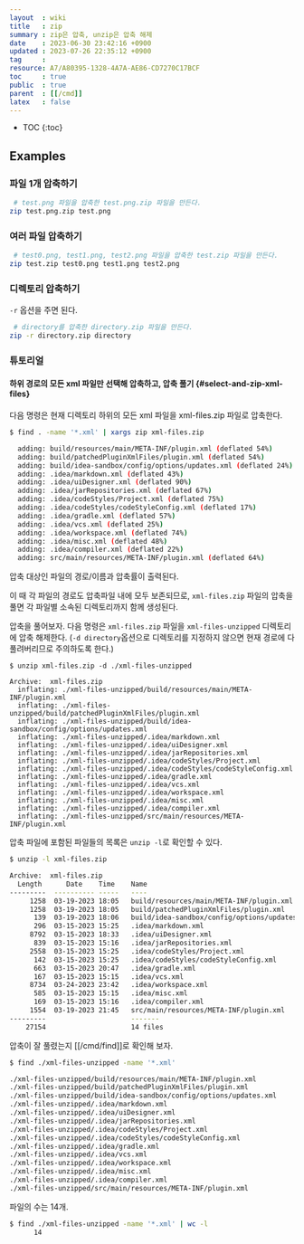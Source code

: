 ```yaml
---
layout  : wiki
title   : zip
summary : zip은 압축, unzip은 압축 해제
date    : 2023-06-30 23:42:16 +0900
updated : 2023-07-26 22:35:12 +0900
tag     : 
resource: A7/A80395-1328-4A7A-AE86-CD7270C17BCF
toc     : true
public  : true
parent  : [[/cmd]]
latex   : false
---
```

* TOC
{:toc}

## Examples

### 파일 1개 압축하기

```bash
 # test.png 파일을 압축한 test.png.zip 파일을 만든다.
zip test.png.zip test.png
```

### 여러 파일 압축하기

```bash
 # test0.png, test1.png, test2.png 파일을 압축한 test.zip 파일을 만든다.
zip test.zip test0.png test1.png test2.png
```

### 디렉토리 압축하기

`-r` 옵션을 주면 된다.

```bash
 # directory를 압축한 directory.zip 파일을 만든다.
zip -r directory.zip directory
```

### 튜토리얼

#### 하위 경로의 모든 xml 파일만 선택해 압축하고, 압축 풀기 {#select-and-zip-xml-files}

다음 명령은 현재 디렉토리 하위의 모든 xml 파일을 xml-files.zip 파일로 압축한다.

```bash
$ find . -name '*.xml' | xargs zip xml-files.zip

  adding: build/resources/main/META-INF/plugin.xml (deflated 54%)
  adding: build/patchedPluginXmlFiles/plugin.xml (deflated 54%)
  adding: build/idea-sandbox/config/options/updates.xml (deflated 24%)
  adding: .idea/markdown.xml (deflated 43%)
  adding: .idea/uiDesigner.xml (deflated 90%)
  adding: .idea/jarRepositories.xml (deflated 67%)
  adding: .idea/codeStyles/Project.xml (deflated 75%)
  adding: .idea/codeStyles/codeStyleConfig.xml (deflated 17%)
  adding: .idea/gradle.xml (deflated 57%)
  adding: .idea/vcs.xml (deflated 25%)
  adding: .idea/workspace.xml (deflated 74%)
  adding: .idea/misc.xml (deflated 48%)
  adding: .idea/compiler.xml (deflated 22%)
  adding: src/main/resources/META-INF/plugin.xml (deflated 64%)
```

압축 대상인 파일의 경로/이름과 압축률이 출력된다.

이 때 각 파일의 경로도 압축파일 내에 모두 보존되므로, `xml-files.zip` 파일의 압축을 풀면 각 파일별 소속된 디렉토리까지 함께 생성된다.

압축을 풀어보자. 다음 명령은 `xml-files.zip` 파일을 `xml-files-unzipped` 디렉토리에 압축 해제한다.
(`-d directory`옵션으로 디렉토리를 지정하지 않으면 현재 경로에 다 풀려버리므로 주의하도록 한다.)

```
$ unzip xml-files.zip -d ./xml-files-unzipped

Archive:  xml-files.zip
  inflating: ./xml-files-unzipped/build/resources/main/META-INF/plugin.xml  
  inflating: ./xml-files-unzipped/build/patchedPluginXmlFiles/plugin.xml  
  inflating: ./xml-files-unzipped/build/idea-sandbox/config/options/updates.xml  
  inflating: ./xml-files-unzipped/.idea/markdown.xml  
  inflating: ./xml-files-unzipped/.idea/uiDesigner.xml  
  inflating: ./xml-files-unzipped/.idea/jarRepositories.xml  
  inflating: ./xml-files-unzipped/.idea/codeStyles/Project.xml  
  inflating: ./xml-files-unzipped/.idea/codeStyles/codeStyleConfig.xml  
  inflating: ./xml-files-unzipped/.idea/gradle.xml  
  inflating: ./xml-files-unzipped/.idea/vcs.xml  
  inflating: ./xml-files-unzipped/.idea/workspace.xml  
  inflating: ./xml-files-unzipped/.idea/misc.xml  
  inflating: ./xml-files-unzipped/.idea/compiler.xml  
  inflating: ./xml-files-unzipped/src/main/resources/META-INF/plugin.xml  
```

압축 파일에 포함된 파일들의 목록은 `unzip -l`로 확인할 수 있다.

```bash
$ unzip -l xml-files.zip

Archive:  xml-files.zip
  Length      Date    Time    Name
---------  ---------- -----   ----
     1258  03-19-2023 18:05   build/resources/main/META-INF/plugin.xml
     1258  03-19-2023 18:05   build/patchedPluginXmlFiles/plugin.xml
      139  03-19-2023 18:06   build/idea-sandbox/config/options/updates.xml
      296  03-15-2023 15:25   .idea/markdown.xml
     8792  03-15-2023 18:33   .idea/uiDesigner.xml
      839  03-15-2023 15:16   .idea/jarRepositories.xml
     2558  03-15-2023 15:25   .idea/codeStyles/Project.xml
      142  03-15-2023 15:25   .idea/codeStyles/codeStyleConfig.xml
      663  03-15-2023 20:47   .idea/gradle.xml
      167  03-15-2023 15:15   .idea/vcs.xml
     8734  03-24-2023 23:42   .idea/workspace.xml
      585  03-15-2023 15:15   .idea/misc.xml
      169  03-15-2023 15:16   .idea/compiler.xml
     1554  03-19-2023 21:45   src/main/resources/META-INF/plugin.xml
---------                     -------
    27154                     14 files
```

압축이 잘 풀렸는지 [[/cmd/find]]로 확인해 보자.

```bash
$ find ./xml-files-unzipped -name '*.xml'

./xml-files-unzipped/build/resources/main/META-INF/plugin.xml
./xml-files-unzipped/build/patchedPluginXmlFiles/plugin.xml
./xml-files-unzipped/build/idea-sandbox/config/options/updates.xml
./xml-files-unzipped/.idea/markdown.xml
./xml-files-unzipped/.idea/uiDesigner.xml
./xml-files-unzipped/.idea/jarRepositories.xml
./xml-files-unzipped/.idea/codeStyles/Project.xml
./xml-files-unzipped/.idea/codeStyles/codeStyleConfig.xml
./xml-files-unzipped/.idea/gradle.xml
./xml-files-unzipped/.idea/vcs.xml
./xml-files-unzipped/.idea/workspace.xml
./xml-files-unzipped/.idea/misc.xml
./xml-files-unzipped/.idea/compiler.xml
./xml-files-unzipped/src/main/resources/META-INF/plugin.xml
```

파일의 수는 14개.

```bash
$ find ./xml-files-unzipped -name '*.xml' | wc -l
      14
```

